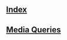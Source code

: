 ## [Index](https://github.com/IIKUYY/CSS/tree/main/index.md)
## [Media Queries](https://github.com/IIKUYY/CSS/tree/main/Chapter2/Ch2.md)